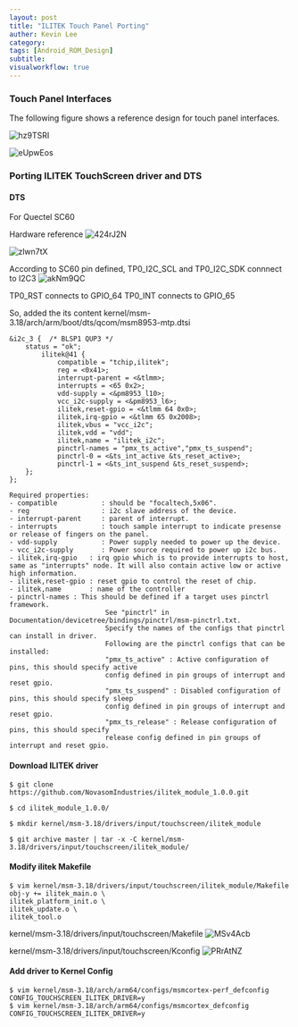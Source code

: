 ```yaml
---
layout: post
title: "ILITEK Touch Panel Porting"
auther: Kevin Lee
category: 
tags: [Android_ROM_Design]
subtitle:
visualworkflow: true
---
```


### Touch Panel Interfaces

The following figure shows a reference design for touch panel interfaces.

![hz9TSRI]({{site.baseurl}}/img/hz9TSRI.png)

![eUpwEos]({{site.baseurl}}/img/eUpwEos.png)

### Porting ILITEK TouchScreen driver and DTS

#### DTS

For Quectel SC60 

Hardware reference
![424rJ2N]({{site.baseurl}}/img/424rJ2N.png)

![zlwn7tX]({{site.baseurl}}/img/zlwn7tX.png)

According to SC60 pin defined,
TP0_I2C_SCL and TP0_I2C_SDK connnect to I2C3
![akNm9QC]({{site.baseurl}}/img/akNm9QC.png)

TP0_RST connects to GPIO_64
TP0_INT connects to GPIO_65

So, added the its content
kernel/msm-3.18/arch/arm/boot/dts/qcom/msm8953-mtp.dtsi

```
&i2c_3 {  /* BLSP1 QUP3 */ 
    status = "ok";
        ilitek@41 {
            compatible = "tchip,ilitek";
            reg = <0x41>;
            interrupt-parent = <&tlmm>;
            interrupts = <65 0x2>;
            vdd-supply = <&pm8953_l10>;
            vcc_i2c-supply = <&pm8953_l6>;
            ilitek,reset-gpio = <&tlmm 64 0x0>;
            ilitek,irq-gpio = <&tlmm 65 0x2008>;
            ilitek,vbus = "vcc_i2c";
            ilitek,vdd = "vdd";
            ilitek,name = "ilitek_i2c";
            pinctrl-names = "pmx_ts_active","pmx_ts_suspend";
            pinctrl-0 = <&ts_int_active &ts_reset_active>;
            pinctrl-1 = <&ts_int_suspend &ts_reset_suspend>;
    };
};
```

```
Required properties:
- compatible           : should be "focaltech,5x06".
- reg                  : i2c slave address of the device.
- interrupt-parent     : parent of interrupt.
- interrupts           : touch sample interrupt to indicate presense or release of fingers on the panel.
- vdd-supply           : Power supply needed to power up the device.
- vcc_i2c-supply       : Power source required to power up i2c bus.
- ilitek,irq-gpio   : irq gpio which is to provide interrupts to host, same as "interrupts" node. It will also contain active low or active high information.
- ilitek,reset-gpio : reset gpio to control the reset of chip.
- ilitek,name       : name of the controller
- pinctrl-names : This should be defined if a target uses pinctrl framework.
                        See "pinctrl" in Documentation/devicetree/bindings/pinctrl/msm-pinctrl.txt.
                        Specify the names of the configs that pinctrl can install in driver.
                        Following are the pinctrl configs that can be installed:
                        "pmx_ts_active" : Active configuration of pins, this should specify active
                        config defined in pin groups of interrupt and reset gpio.
                        "pmx_ts_suspend" : Disabled configuration of pins, this should specify sleep
                        config defined in pin groups of interrupt and reset gpio.
                        "pmx_ts_release" : Release configuration of pins, this should specify
                        release config defined in pin groups of interrupt and reset gpio.
```

#### Download ILITEK driver

```
$ git clone https://github.com/NovasomIndustries/ilitek_module_1.0.0.git

$ cd ilitek_module_1.0.0/

$ mkdir kernel/msm-3.18/drivers/input/touchscreen/ilitek_module

$ git archive master | tar -x -C kernel/msm-3.18/drivers/input/touchscreen/ilitek_module/
```

#### Modify ilitek Makefile

```
$ vim kernel/msm-3.18/drivers/input/touchscreen/ilitek_module/Makefile
obj-y += ilitek_main.o \
ilitek_platform_init.o \
ilitek_update.o \
ilitek_tool.o
```

kernel/msm-3.18/drivers/input/touchscreen/Makefile
![MSv4Acb]({{site.baseurl}}/img/MSv4Acb.png)

kernel/msm-3.18/drivers/input/touchscreen/Kconfig
![PRrAtNZ]({{site.baseurl}}/img/PRrAtNZ.png)

#### Add driver to Kernel Config

```
$ vim kernel/msm-3.18/arch/arm64/configs/msmcortex-perf_defconfig
CONFIG_TOUCHSCREEN_ILITEK_DRIVER=y
$ vim kernel/msm-3.18/arch/arm64/configs/msmcortex_defconfig
CONFIG_TOUCHSCREEN_ILITEK_DRIVER=y
```